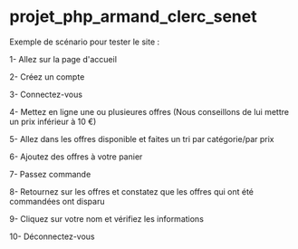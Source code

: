 # projet_php_armand_clerc_senet
Exemple de scénario pour tester le site :

1- Allez sur la page d'accueil

2- Créez un compte

3- Connectez-vous

4- Mettez en ligne une ou plusieures offres (Nous conseillons de lui mettre un prix inférieur à 10 €)

5- Allez dans les offres disponible et faites un tri par catégorie/par prix

6- Ajoutez des offres à votre panier

7- Passez commande

8- Retournez sur les offres et constatez que les offres qui ont été commandées ont disparu

9- Cliquez sur votre nom et vérifiez les informations

10- Déconnectez-vous
